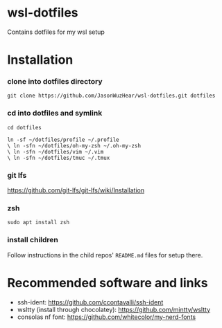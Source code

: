 # wsl-dotfiles
Contains dotfiles for my wsl setup

# Installation
### clone into dotfiles directory
`git clone https://github.com/JasonWuzHear/wsl-dotfiles.git dotfiles`

### cd into dotfiles and symlink
`cd dotfiles`
```
ln -sf ~/dotfiles/profile ~/.profile
\ ln -sfn ~/dotfiles/oh-my-zsh ~/.oh-my-zsh
\ ln -sfn ~/dotfiles/vim ~/.vim
\ ln -sfn ~/dotfiles/tmuc ~/.tmux
```

### git lfs
https://github.com/git-lfs/git-lfs/wiki/Installation

### zsh
`sudo apt install zsh`

### install children
Follow instructions in the child repos' `README.md` files for setup there.


# Recommended software and links
- ssh-ident: https://github.com/ccontavalli/ssh-ident
- wsltty (install through chocolatey): https://github.com/mintty/wsltty
- consolas nf font: https://github.com/whitecolor/my-nerd-fonts
